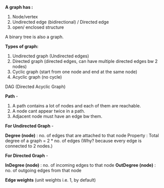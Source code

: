 **A graph has :**
1. Node/vertex
2. Undirected edge (bidirectional) / Directed edge 
3. open/ enclosed structure

A binary tree is also a graph.  

**Types of graph:**
1. Undirected graph (Undirected edges)
2. Directed graph (directed edges, can have multiple directed edges bw 2 nodes)
3. Cyclic graph (start from one node and end at the same node)
4. Acyclic graph (no cycle)

DAG (Directed Acyclic Graph)

**Path** - 
1. A path contains a lot of nodes and each of them are reachable.
2. A node cant appear twice in a path.
3. Adjacent node must have an edge bw them.


**For Undirected Graph** -

**Degree (node)** : no. of edges that are attached to that node 
Property : Total degree of a graph = 2 * no. of edges (Why? because every edge is connected to 2 nodes.)

**For Directed Graph** -

**InDegree (node)** : no. of incoming edges to that node 
**OutDegree (node)** : no. of outgoing edges from that node 


**Edge weights** (unit weights i.e. 1, by default)
